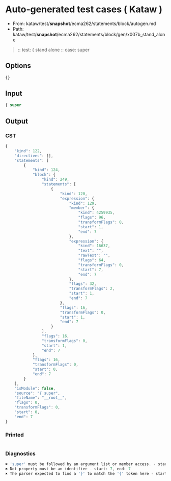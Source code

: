 # Auto-generated test cases ( Kataw )
- From: kataw/test/__snapshot__/ecma262/statements/block/autogen.md
- Path: kataw/test/__snapshot__/ecma262/statements/block/gen/x007b_stand_alone
> :: test: { stand alone
> :: case: super
## Options

`````js
{}
`````
## Input

`````js
{ super
`````
## Output

### CST

```javascript
{
    "kind": 122,
    "directives": [],
    "statements": [
        {
            "kind": 124,
            "block": {
                "kind": 249,
                "statements": [
                    {
                        "kind": 120,
                        "expression": {
                            "kind": 129,
                            "member": {
                                "kind": 4259935,
                                "flags": 96,
                                "transformFlags": 0,
                                "start": 1,
                                "end": 7
                            },
                            "expression": {
                                "kind": 16637,
                                "text": "",
                                "rawText": "",
                                "flags": 64,
                                "transformFlags": 0,
                                "start": 7,
                                "end": 7
                            },
                            "flags": 32,
                            "transformFlags": 2,
                            "start": 1,
                            "end": 7
                        },
                        "flags": 16,
                        "transformFlags": 0,
                        "start": 1,
                        "end": 7
                    }
                ],
                "flags": 16,
                "transformFlags": 0,
                "start": 1,
                "end": 7
            },
            "flags": 16,
            "transformFlags": 0,
            "start": 0,
            "end": 7
        }
    ],
    "isModule": false,
    "source": "{ super",
    "fileName": "__root__",
    "flags": 0,
    "transformFlags": 0,
    "start": 0,
    "end": 7
}
```

### Printed

```javascript

```

### Diagnostics

```javascript
✖ 'super' must be followed by an argument list or member access. - start: 1, end: 7
✖ Dot property must be an identifier - start: 7, end: 7
✖ The parser expected to find a '}' to match the '{' token here - start: 2, end: 7

```

